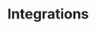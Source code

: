---
title: "Integrations"
metaTitle: ""
metaDescription: ""
icon: ""
hideToC: true
fullWidth: false
---